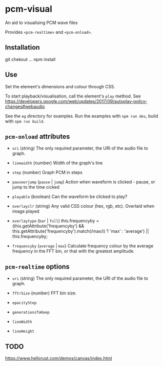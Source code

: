 # pcm-visual

An aid to visualising PCM wave files

Provides `<pcm-realtime>` and `<pcm-onload>`.

## Installation

  git chekout ...
  npm install

## Use

Set the element's dimensions and colour through CSS.

To start playback/visualisation, call the element's `play` method. See https://developers.google.com/web/updates/2017/09/autoplay-policy-changes#webaudio

See the `eg` directory for examples. Run the examples with `npm run dev`, build with `npm run build`.

## `pcm-onload` attributes

* `uri` (string) The only required parameter, the URI of the audio file to graph.

* `linewidth` (number) Width of the graph's line

* `step` (number) Graph PCM in steps

* `pauseorjump` (`pause` | `jump`) Action when waveform is clicked - pause, or jump to the time cicked

* `playable` (boolean) Can the waveform be clicked to play?

* `overlayclr` (string) Any valid CSS colour (hex, rgb, etc). Overlaid when image played

* `overlaytype` (`bar` | `full`)
    this.frequencyby = (this.getAttribute('frequencyby') && this.getAttribute('frequencyby').match(/max/i) ? 'max' : 'average') || this.frequencyby;

* `frequencyby` (`average` | `max`) Calculate frequency colour by the average frequency in the FFT bin, or that with the greatest amplitude.

## `pcm-realtime` options

* `uri` (string) The only required parameter, the URI of the audio file to graph.

* `fftrSize` (number) FFT bin size.

* `opacityStep`

* `generationsToKeep`

* `lineWidth`

* `lineHeight`

## TODO

https://www.hellorust.com/demos/canvas/index.html
